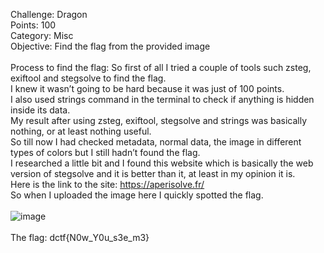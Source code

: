 Challenge: Dragon
<br>
Points: 100
<br>
Category: Misc
<br>
Objective: Find the flag from the provided image
<br><br>
Process to find the flag: So first of all I tried a couple of tools such zsteg, exiftool and stegsolve to find the flag.
<br>
I knew it wasn’t going to be hard because it was just of 100 points.
<br>
I also used strings command in the terminal to check if anything is hidden inside its data.
<br>
My result after using zsteg, exiftool, stegsolve and strings was basically nothing, or at least nothing useful.
<br>
So till now I had checked metadata, normal data, the image in different types of colors but I still hadn’t found the flag.
<br>
I researched a little bit and I found this website which is basically the web version of stegsolve and it is better than it, at least in my opinion it is. 
<br>
Here is the link to the site: https://aperisolve.fr/
<br>
So when I uploaded the image here I quickly spotted the flag.
<br><br>
![image](https://github.com/thirty2/CTF-Writeups/blob/master/2021/dCTF/misc/Dragon/image.png)
<br><br>
The flag: dctf{N0w_Y0u_s3e_m3}
